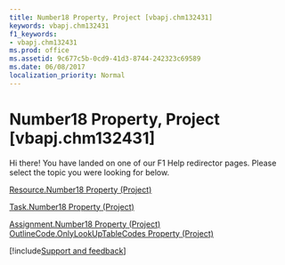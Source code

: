 ```yaml
---
title: Number18 Property, Project [vbapj.chm132431]
keywords: vbapj.chm132431
f1_keywords:
- vbapj.chm132431
ms.prod: office
ms.assetid: 9c677c5b-0cd9-41d3-8744-242323c69589
ms.date: 06/08/2017
localization_priority: Normal
---
```



# Number18 Property, Project [vbapj.chm132431]

Hi there! You have landed on one of our F1 Help redirector pages. Please select the topic you were looking for below.

[Resource.Number18 Property (Project)](http://msdn.microsoft.com/library/874f4248-67c5-f1c1-6d2e-3967cf7a6419%28Office.15%29.aspx)

[Task.Number18 Property (Project)](http://msdn.microsoft.com/library/2dca1468-75e4-6ed5-7499-66966da7f455%28Office.15%29.aspx)

[Assignment.Number18 Property (Project)](http://msdn.microsoft.com/library/7d38aa2a-1075-63ec-0377-7f06917918e2%28Office.15%29.aspx)
[OutlineCode.OnlyLookUpTableCodes Property (Project)](http://msdn.microsoft.com/library/172aeac5-98ed-9599-e9d3-cc0afde6b940%28Office.15%29.aspx)

[!include[Support and feedback](~/includes/feedback-boilerplate.md)]